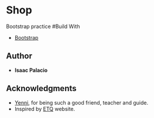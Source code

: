 # Shop
Bootstrap practice
#Build With
* [Bootstrap](https://getbootstrap.com/)
## Author
* **Isaac Palacio** 
## Acknowledgments
* [Yenni](https://github.com/Yenniferh), for being such a good friend, teacher and guide.
* Inspired by [ETQ](https://www.etq-amsterdam.com/) website.
